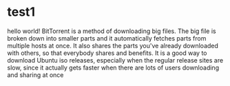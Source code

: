 # test1
hello world!
BitTorrent is a method of downloading big files. The big file is broken down into smaller parts and it automatically fetches parts from multiple hosts at once. It also shares the parts you've already downloaded with others, so that everybody shares and benefits. It is a good way to download Ubuntu iso releases, especially when the regular release sites are slow, since it actually gets faster when there are lots of users downloading and sharing at once
